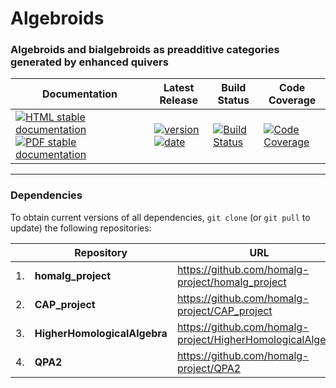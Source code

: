<!-- BEGIN HEADER -->
# Algebroids

### Algebroids and bialgebroids as preadditive categories generated by enhanced quivers

| Documentation | Latest Release | Build Status | Code Coverage |
| ------------- | -------------- | ------------ | ------------- |
| [![HTML stable documentation][html-img]][html-url] [![PDF stable documentation][pdf-img]][pdf-url] | [![version][version-img]][version-url] [![date][date-img]][date-url] | [![Build Status][tests-img]][tests-url] | [![Code Coverage][codecov-img]][codecov-url] |

<!-- END HEADER -->

<!-- BEGIN FOOTER -->
---

### Dependencies

To obtain current versions of all dependencies, `git clone` (or `git pull` to update) the following repositories:

|    | Repository | URL |
|--- | ---------- | --- |
| 1. | **homalg_project** | https://github.com/homalg-project/homalg_project |
| 2. | **CAP_project** | https://github.com/homalg-project/CAP_project |
| 3. | **HigherHomologicalAlgebra** | https://github.com/homalg-project/HigherHomologicalAlgebra |
| 4. | **QPA2** | https://github.com/homalg-project/QPA2 |

[html-img]: https://img.shields.io/badge/HTML-stable-blue.svg
[html-url]: https://homalg-project.github.io/Algebroids/doc/chap0_mj.html

[pdf-img]: https://img.shields.io/badge/PDF-stable-blue.svg
[pdf-url]: https://homalg-project.github.io/Algebroids/download_pdf.html

[version-img]: https://img.shields.io/endpoint?url=https://homalg-project.github.io/Algebroids/badge_version.json
[version-url]: https://homalg-project.github.io/Algebroids/view_release.html

[date-img]: https://img.shields.io/endpoint?url=https://homalg-project.github.io/Algebroids/badge_date.json
[date-url]: https://homalg-project.github.io/Algebroids/view_release.html

[tests-img]: https://github.com/homalg-project/Algebroids/workflows/Tests/badge.svg?branch=master
[tests-url]: https://github.com/homalg-project/Algebroids/actions?query=workflow%3ATests+branch%3Amaster

[codecov-img]: https://codecov.io/gh/homalg-project/Algebroids/branch/master/graph/badge.svg
[codecov-url]: https://codecov.io/gh/homalg-project/Algebroids
<!-- END FOOTER -->
